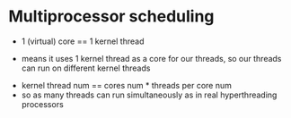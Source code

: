
# Multiprocessor scheduling

* 1 (virtual) core == 1 kernel thread
 - means it uses 1 kernel thread as a core for our threads, so our threads can run on different kernel threads
* kernel thread num == cores num * threads per core num
* so as many threads can run simultaneously as in real hyperthreading processors 
